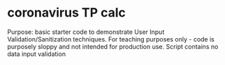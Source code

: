 # coronavirus TP calc
 
Purpose: basic starter code to demonstrate User Input Validation/Sanitization techniques.
For teaching purposes only - code is purposely sloppy and not intended for production use.
Script contains no data input validation
